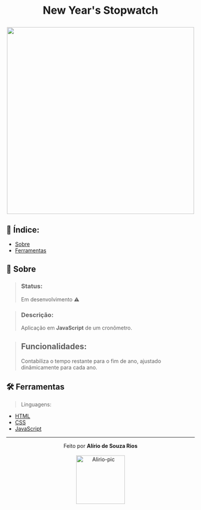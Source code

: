 <!-- HEADER -->
<h1 align="center">
    <p>New Year's Stopwatch</p> 
    <img src="" width="500px"> 
</h1>

<!-- INDEX -->
<h2>📇 Índice:</h2>

- [Sobre](#-asobre)
- [Ferramentas](#%EF%B8%8F-ferramentas)

<!-- INFO -->
<h2>📝 Sobre</h2>

> ### Status:
> Em desenvolvimento ⚠️ 

> ### Descrição:
> Aplicação em **JavaScript** de um cronômetro.

> ## Funcionalidades:
> Contabiliza o tempo restante para o fim de ano, ajustado dinâmicamente para cada ano.

<!-- TOOLS -->
<h2>🛠️ Ferramentas</h2>

> Linguagens:

- [HTML](https://developer.mozilla.org/pt-BR/docs/Web/HTML)
- [CSS](https://developer.mozilla.org/en-US/docs/Web/CSS)
- [JavaScript](https://www.ecma-international.org)

<hr>

<!-- DONE BY -->
<p align="center">Feito por <strong>Alírio de Souza Rios</strong><br><br>
<img alt="Alirio-pic" height="130" src="https://media.discordapp.net/attachments/958760766931075114/958785341442097152/avatar.png">
</p>
